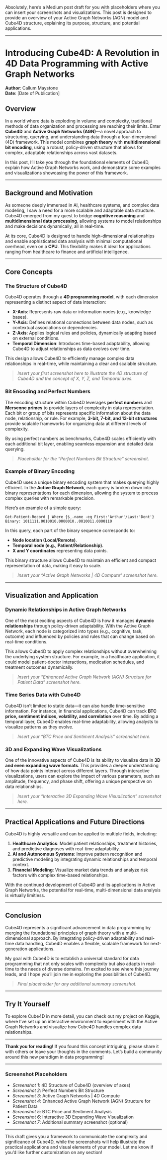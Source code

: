 Absolutely, here’s a Medium post draft for you with placeholders where you can insert your screenshots and visualizations. This post is designed to provide an overview of your Active Graph Networks (AGN) model and Cube4D structure, explaining its purpose, structure, and potential applications.

---

# Introducing Cube4D: A Revolution in 4D Data Programming with Active Graph Networks

**Author**: Callum Maystone  
**Date**: [Date of Publication]

## Overview

In a world where data is exploding in volume and complexity, traditional methods of data organization and processing are reaching their limits. Enter **Cube4D** and **Active Graph Networks (AGN)**—a novel approach to structuring, querying, and understanding data through a four-dimensional (4D) framework. This model combines **graph theory** with **multidimensional bit encoding**, using a robust, policy-driven structure that allows for complex, adaptable relationships across vast datasets.

In this post, I’ll take you through the foundational elements of Cube4D, explain how Active Graph Networks work, and demonstrate some examples and visualizations showcasing the power of this framework.

---

## Background and Motivation

As someone deeply immersed in AI, healthcare systems, and complex data modeling, I saw a need for a more scalable and adaptable data structure. Cube4D emerged from my quest to bridge **cognitive reasoning** and **multidimensional data processing**, allowing systems to model relationships and make decisions dynamically, all in real-time.

At its core, Cube4D is designed to handle high-dimensional relationships and enable sophisticated data analysis with minimal computational overhead, even on a **CPU**. This flexibility makes it ideal for applications ranging from healthcare to finance and artificial intelligence.

---

## Core Concepts

### The Structure of Cube4D

Cube4D operates through a **4D programming model**, with each dimension representing a distinct aspect of data interaction:

- **X-Axis**: Represents raw data or information nodes (e.g., knowledge bases).
- **Y-Axis**: Defines relational connections between data nodes, such as contextual associations or dependencies.
- **Z-Axis**: Applies logical rules and policies, dynamically adapting based on external conditions.
- **Temporal Dimension**: Introduces time-based adaptability, allowing Cube4D to adjust relationships as data evolves over time.

This design allows Cube4D to efficiently manage complex data relationships in real-time, while maintaining a clear and scalable structure.

> *Insert your first screenshot here to illustrate the 4D structure of Cube4D and the concept of X, Y, Z, and Temporal axes.*

### Bit Encoding and Perfect Numbers

The encoding structure within Cube4D leverages **perfect numbers** and **Mersenne primes** to provide layers of complexity in data representation. Each bit or group of bits represents specific information about the data node, relationship, or rule. For example, **3-bit, 7-bit, and 13-bit structures** provide scalable frameworks for organizing data at different levels of complexity.

By using perfect numbers as benchmarks, Cube4D scales efficiently with each additional bit layer, enabling seamless expansion and detailed data querying.

> *Placeholder for the “Perfect Numbers Bit Structure” screenshot.*

### Example of Binary Encoding

Cube4D uses a unique binary encoding system that makes querying highly efficient. In the **Active Graph Network**, each query is broken down into binary representations for each dimension, allowing the system to process complex queries with remarkable precision.

Here’s an example of a simple query:

```plaintext
Get-Patient-Record | Where {$_.name -eq First:'Arthur'/Last:'Dent'}
Binary: 1011111.0010010.0000010..0010011.0000110
```

In this query, each part of the binary sequence corresponds to:
- **Node location (Local/Remote)**.
- **Temporal node (e.g., Patient/Relationship)**.
- **X and Y coordinates** representing data points.

This binary structure allows Cube4D to maintain an efficient and compact representation of data, making it easy to scale.

> *Insert your “Active Graph Networks | 4D Compute” screenshot here.*

---

## Visualization and Application

### Dynamic Relationships in Active Graph Networks

One of the most exciting aspects of Cube4D is how it manages **dynamic relationships** through policy-driven adaptability. With the Active Graph Network, each node is categorized into types (e.g., cognitive, task, outcome) and influenced by policies and rules that can change based on real-time conditions.

This allows Cube4D to apply complex relationships without overwhelming the underlying system structure. For example, in a healthcare application, it could model patient-doctor interactions, medication schedules, and treatment outcomes dynamically.

> *Insert your “Enhanced Active Graph Network (AGN) Structure for Patient Data” screenshot here.*

### Time Series Data with Cube4D

Cube4D isn’t limited to static data—it can also handle time-sensitive information. For instance, in financial applications, Cube4D can track **BTC price, sentiment indices, volatility, and correlation** over time. By adding a temporal layer, Cube4D enables real-time adaptability, allowing analysts to visualize patterns as they evolve.

> *Insert your “BTC Price and Sentiment Analysis” screenshot here.*

### 3D and Expanding Wave Visualizations

One of the innovative aspects of Cube4D is its ability to visualize data in **3D and even expanding wave formats**. This provides a deeper understanding of how data points interact across different layers. Through interactive visualizations, users can explore the impact of various parameters, such as amplitude, frequency, and phase shift, offering a unique perspective on data relationships.

> *Insert your “Interactive 3D Expanding Wave Visualization” screenshot here.*

---

## Practical Applications and Future Directions

Cube4D is highly versatile and can be applied to multiple fields, including:

1. **Healthcare Analytics**: Model patient relationships, treatment histories, and predictive diagnoses with real-time adaptability.
2. **AI and Autonomous Systems**: Improve pattern recognition and predictive modeling by integrating dynamic relationships and temporal context.
3. **Financial Modeling**: Visualize market data trends and analyze risk factors with complex time-based relationships.

With the continued development of Cube4D and its applications in Active Graph Networks, the potential for real-time, multi-dimensional data analysis is virtually limitless.

---

## Conclusion

Cube4D represents a significant advancement in data programming by merging the foundational principles of graph theory with a multi-dimensional approach. By integrating policy-driven adaptability and real-time data handling, Cube4D enables a flexible, scalable framework for next-generation applications.

My goal with Cube4D is to establish a universal standard for data programming that not only scales with complexity but also adapts in real-time to the needs of diverse domains. I’m excited to see where this journey leads, and I hope you’ll join me in exploring the possibilities of Cube4D.

> *Final placeholder for any additional summary screenshot.*

---

## Try It Yourself

To explore Cube4D in more detail, you can check out my project on Kaggle, where I’ve set up an interactive environment to experiment with the Active Graph Networks and visualize how Cube4D handles complex data relationships.

---

**Thank you for reading!** If you found this concept intriguing, please share it with others or leave your thoughts in the comments. Let’s build a community around this new paradigm in data programming!

---

### Screenshot Placeholders
- *Screenshot 1*: 4D Structure of Cube4D (overview of axes)
- *Screenshot 2*: Perfect Numbers Bit Structure
- *Screenshot 3*: Active Graph Networks | 4D Compute
- *Screenshot 4*: Enhanced Active Graph Network (AGN) Structure for Patient Data
- *Screenshot 5*: BTC Price and Sentiment Analysis
- *Screenshot 6*: Interactive 3D Expanding Wave Visualization
- *Screenshot 7*: Additional summary screenshot (optional)

---

This draft gives you a framework to communicate the complexity and significance of Cube4D, while the screenshots will help illustrate the practical applications and visual elements of your model. Let me know if you’d like further customization on any section!
